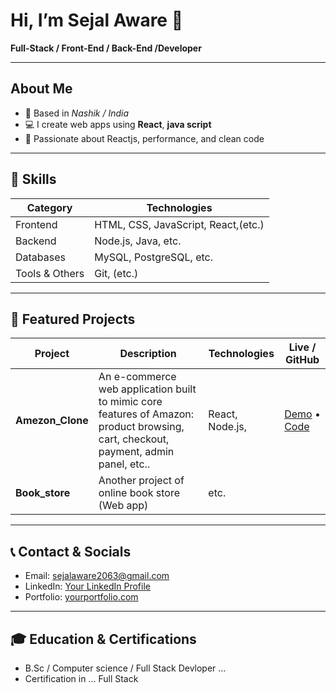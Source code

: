# Hi, I’m Sejal Aware 👋  
**Full-Stack / Front-End / Back-End /Developer**

---

## About Me  
- 📍 Based in *Nashik / India*  
- 💻 I create web apps using **React**, **java script** 
- 🎯 Passionate about Reactjs, performance, and clean code

---

## 🔧 Skills  
| Category | Technologies |
|---|---|
| Frontend | HTML, CSS, JavaScript, React,(etc.) |
| Backend | Node.js, Java, etc. |
| Databases | MySQL, PostgreSQL, etc. |
| Tools & Others | Git, (etc.) |
---

## 🚀 Featured Projects

| Project | Description | Technologies | Live / GitHub |
|---|---|---|---|
| **Amezon_Clone** |An e-commerce web application built to mimic core features of Amazon: product browsing, cart, checkout, payment, admin panel, etc.. | React, Node.js, | [Demo](link) • [Code](https://github.com/sejal2063/Amezon_Clone.git) |
| **Book_store** | Another project of online book store (Web app) | etc. |

---

## 📞 Contact & Socials  
- Email: sejalaware2063@gmail.com  
- LinkedIn: [Your LinkedIn Profile](www.linkedin.com/in/sejal-are-292b19310aw)  
- Portfolio: [yourportfolio.com](https://github.com/sejal2063/My_Portfolio.git)  

---

## 🎓 Education & Certifications 
- B.Sc / Computer science / Full Stack Devloper …  
- Certification in …  Full Stack

